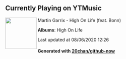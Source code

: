 ## Currently Playing on YTMusic

[<img align="left" width="100" src="https://lh3.googleusercontent.com/f18kPAmtxqeqRqMzXhv3m0OenX0OxZmHx1oFBkuzJZhXbP4PTmp1lYrQPsxPsgYtRlVmPy0-afvOof5T">](https://music.youtube.com/channel/UCqJnSdHjKtfsrHi9aI-9d3g)

Martin Garrix - High On Life (feat. Bonn)

**Albums**: High On Life

Last updated at 08/06/2020 12:26

#### Generated with [20chan/github-now](https://github.com/20chan/github-now)


<!--
**20chan/20chan** is a ✨ _special_ ✨ repository because its `README.md` (this file) appears on your GitHub profile.

Here are some ideas to get you started:

- 🔭 I’m currently working on ...
- 🌱 I’m currently learning ...
- 👯 I’m looking to collaborate on ...
- 🤔 I’m looking for help with ...
- 💬 Ask me about ...
- 📫 How to reach me: ...
- 😄 Pronouns: ...
- ⚡ Fun fact: ...
-->
